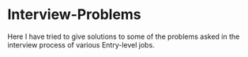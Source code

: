 # Interview-Problems
Here I have tried to give solutions to some of the problems asked in the interview process of various Entry-level jobs.
